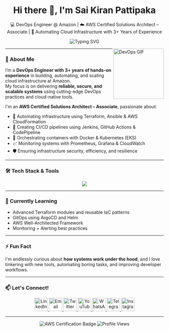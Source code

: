 <h1 align="center">Hi there 👋, I'm Sai Kiran Pattipaka</h1>

<p align="center">
💻 DevOps Engineer @ Amazon | ☁️ AWS Certified Solutions Architect – Associate | 🔧 Automating Cloud Infrastructure with 3+ Years of Experience
</p>
<p align="center">
  <img src="https://readme-typing-svg.herokuapp.com?font=Fira+Code&size=24&duration=3000&pause=1000&center=true&width=700&color=FF5733&lines=DevOps+Engineer+%40+Amazon;AWS+Certified+Solutions+Architect;Infrastructure+Automation+%7C+CI%2FCD+%7C+Kubernetes;3%2B+Years+Experience" alt="Typing SVG" />
</p>




<img align="right" src="https://www.zartis.com/wp-content/uploads/2024/02/continuous-devops-cycle.gif" height="160" alt="DevOps GIF"/>

---

### 🚀 About Me

I’m a **DevOps Engineer with 3+ years of hands-on experience** in building, automating, and scaling cloud infrastructure at Amazon.  
My focus is on delivering **reliable, secure, and scalable systems** using cutting-edge DevOps practices and cloud-native tools.

I'm an **AWS Certified Solutions Architect – Associate**, passionate about:
- 🧠 Automating infrastructure using Terraform, Ansible & AWS CloudFormation  
- 🚀 Creating CI/CD pipelines using Jenkins, GitHub Actions & CodePipeline  
- 🐳 Orchestrating containers with Docker & Kubernetes (EKS)  
- 📈 Monitoring systems with Prometheus, Grafana & CloudWatch  
- 🛡️ Ensuring infrastructure security, efficiency, and resilience

---

### 🛠️ Tech Stack & Tools

<div align="center">
  <img src="https://skillicons.dev/icons?i=linux,bash,git,github,gitlab,jenkins,ansible,terraform,docker,kubernetes,aws,py" />
</div>

---

### 🌱 Currently Learning

- Advanced Terraform modules and reusable IaC patterns  
- GitOps using ArgoCD and Helm  
- AWS Well-Architected Framework  
- Monitoring + Alerting best practices  

---

### ⚡ Fun Fact

I'm endlessly curious about **how systems work under the hood**, and I love tinkering with new tools, automating boring tasks, and improving developer workflows.

---

### 📫 Let's Connect!

<div align="center">
  <a href="https://linkedin.com/in/saikiranpattipaka" target="_blank">
    <img src="https://raw.githubusercontent.com/maurodesouza/profile-readme-generator/master/src/assets/icons/social/linkedin/default.svg" width="42" alt="LinkedIn" />
  </a>
  <a href="mailto:saikiranpattipaka@outlook.com" target="_blank">
    <img src="https://raw.githubusercontent.com/maurodesouza/profile-readme-generator/master/src/assets/icons/social/gmail/default.svg" width="42" alt="Email" />
  </a>
  <a href="https://twitter.com/yourhandle" target="_blank">
    <img src="https://raw.githubusercontent.com/maurodesouza/profile-readme-generator/master/src/assets/icons/social/twitter/default.svg" width="42" alt="Twitter" />
  </a>
  <a href="https://www.youtube.com/channel/yourchannel" target="_blank">
    <img src="https://raw.githubusercontent.com/maurodesouza/profile-readme-generator/master/src/assets/icons/social/youtube/default.svg" width="42" alt="YouTube" />
  </a>
  <a href="https://wa.me/919618661434" target="_blank">
    <img src="https://raw.githubusercontent.com/maurodesouza/profile-readme-generator/master/src/assets/icons/social/whatsapp/default.svg" width="42" alt="WhatsApp" />
  </a>
  <a href="https://t.me/saikiranpattipaka" target="_blank">
    <img src="https://raw.githubusercontent.com/maurodesouza/profile-readme-generator/master/src/assets/icons/social/telegram/default.svg" width="42" alt="Telegram" />
  </a>
  <a href="https://www.instagram.com/saikiranpattipaka" target="_blank">
    <img src="https://raw.githubusercontent.com/maurodesouza/profile-readme-generator/master/src/assets/icons/social/instagram/default.svg" width="42" alt="Instagram" />
  </a>
</div>

---

<!-- Badges (Optional) -->
<p align="center">
  <img src="https://img.shields.io/badge/AWS-Certified%20Solutions%20Architect%20--%20Associate-orange?style=for-the-badge&logo=amazonaws&logoColor=white" alt="AWS Certification Badge"/>
  <img src="https://komarev.com/ghpvc/?username=saikiranpattipaka&style=flat-square&color=blue" alt="Profile Views"/>
</p>

